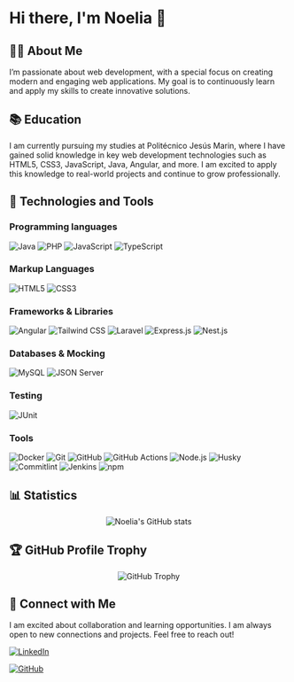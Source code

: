 # Hi there, I'm Noelia 👋

## 👩‍💻 About Me
I’m passionate about web development, with a special focus on creating modern and engaging web applications. My goal is to continuously learn and apply my skills to create innovative solutions.

## 📚 Education
I am currently pursuing my studies at Politécnico Jesús Marin, where I have gained solid knowledge in key web development technologies such as HTML5, CSS3, JavaScript, Java, Angular, and more. I am excited to apply this knowledge to real-world projects and continue to grow professionally.

## 🚀 Technologies and Tools
### Programming languages
![Java](https://img.shields.io/badge/Java-007396?style=flat&logo=java&logoColor=white) ![PHP](https://img.shields.io/badge/PHP-777BB4?style=flat&logo=php&logoColor=white) ![JavaScript](https://img.shields.io/badge/JavaScript-F7DF1E?style=flat&logo=javascript&logoColor=black) ![TypeScript](https://img.shields.io/badge/TypeScript-3178C6?style=flat&logo=typescript&logoColor=white) 

### Markup Languages
![HTML5](https://img.shields.io/badge/HTML5-E34F26?style=flat&logo=html5&logoColor=white)  ![CSS3](https://img.shields.io/badge/CSS3-1572B6?style=flat&logo=css3&logoColor=white)

### Frameworks & Libraries
![Angular](https://img.shields.io/badge/Angular-DD0031?style=flat&logo=angular&logoColor=white) ![Tailwind CSS](https://img.shields.io/badge/Tailwind_CSS-38B2AC?style=flat&logo=tailwind-css&logoColor=white) ![Laravel](https://img.shields.io/badge/Laravel-FF2D20?style=flat&logo=laravel&logoColor=white) ![Express.js](https://img.shields.io/badge/Express.js-000000?style=flat&logo=express&logoColor=white) ![Nest.js](https://img.shields.io/badge/Nest.js-E0234E?style=flat&logo=nestjs&logoColor=white)


### Databases & Mocking
![MySQL](https://img.shields.io/badge/MySQL-4479A1?style=flat&logo=mysql&logoColor=white) ![JSON Server](https://img.shields.io/badge/JSON_Server-000000?style=flat&logo=json&logoColor=white)


### Testing
![JUnit](https://img.shields.io/badge/JUnit-25A162?style=flat&logo=junit5&logoColor=white)


### Tools
![Docker](https://img.shields.io/badge/Docker-2496ED?style=flat&logo=docker&logoColor=white) ![Git](https://img.shields.io/badge/Git-F05032?style=flat&logo=git&logoColor=white) ![GitHub](https://img.shields.io/badge/GitHub-181717?style=flat&logo=github&logoColor=white) ![GitHub Actions](https://img.shields.io/badge/GitHub_Actions-2088FF?style=flat&logo=github-actions&logoColor=white)
![Node.js](https://img.shields.io/badge/Node.js-339933?style=flat&logo=node.js&logoColor=white) ![Husky](https://img.shields.io/badge/Husky-FF4081?style=flat&logo=husky&logoColor=white) ![Commitlint](https://img.shields.io/badge/Commitlint-854DFF?style=flat&logo=commitlint&logoColor=white) ![Jenkins](https://img.shields.io/badge/Jenkins-D24939?style=flat&logo=jenkins&logoColor=white) ![npm](https://img.shields.io/badge/npm-CB3837?style=flat&logo=npm&logoColor=white) 

## 📊 Statistics
<p align="center">
  <img src="https://github-readme-stats.vercel.app/api?username=nxessan&rank_icon=github&show_icons=true&theme=radical" alt="Noelia's GitHub stats">
</p>

## 🏆 GitHub Profile Trophy
<div align="center">
  <img src="https://github-profile-trophy.vercel.app/?username=nxessan&theme=radical&column=4&margin-w=18&margin-h=15" alt="GitHub Trophy">
</div>


## 🤝 Connect with Me
I am excited about collaboration and learning opportunities. I am always open to new connections and projects. Feel free to reach out!

[![LinkedIn](https://img.shields.io/badge/LinkedIn-nxessan-0A66C2?style=flat&logo=linkedin&logoColor=white)](https://www.linkedin.com/in/noelia-seg-san/) 

[![GitHub](https://img.shields.io/badge/GitHub-nxessan-181717?style=flat&logo=github&logoColor=white)](https://github.com/nxessan)
